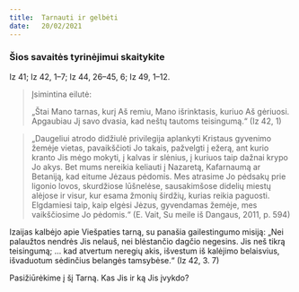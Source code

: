 ```yaml
---
title:  Tarnauti ir gelbėti
date:   20/02/2021
---
```


### Šios savaitės tyrinėjimui skaitykite
Iz 41; Iz 42, 1–7; Iz 44, 26–45, 6; Iz 49, 1–12.

> <p>Įsimintina eilutė:</p>
>  „Štai Mano tarnas, kurį Aš remiu, Mano išrinktasis, kuriuo Aš gėriuosi. Apgaubiau Jį savo dvasia, kad neštų tautoms teisingumą.“ (Iz 42, 1)

> <p></p>
> „Daugeliui atrodo didžiulė privilegija aplankyti Kristaus gyvenimo žemėje vietas, pavaikščioti Jo takais, pažvelgti į ežerą, ant kurio kranto Jis mėgo mokyti, į kalvas ir slėnius, į kuriuos taip dažnai krypo Jo akys. Bet mums nereikia keliauti į Nazaretą, Kafarnaumą ar Betaniją, kad eitume Jėzaus pėdomis. Mes atrasime Jo pėdsakų prie ligonio lovos, skurdžiose lūšnelėse, sausakimšose didelių miestų alėjose ir visur, kur esama žmonių širdžių, kurias reikia paguosti. Elgdamiesi taip, kaip elgėsi Jėzus, gyvendamas žemėje, mes vaikščiosime Jo pėdomis.“ (E. Vait, Su meile iš Dangaus, 2011, p. 594)

Izaijas kalbėjo apie Viešpaties tarną, su panašia gailestingumo misiją: „Nei palaužtos nendrės Jis nelauš, nei blėstančio dagčio negesins. Jis neš tikrą teisingumą; ... kad atvertum neregių akis, išvestum iš kalėjimo belaisvius, išvaduotum sėdinčius belangės tamsybėse.“ (Iz 42, 3. 7)

Pasižiūrėkime į šį Tarną. Kas Jis ir ką Jis įvykdo?